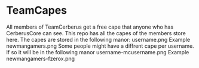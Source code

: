 TeamCapes
=========
All members of TeamCerberus get a free cape that anyone who has CerberusCore can see.
This repo has all the capes of the members store here.
The capes are stored in the following manor:
username.png
Example
newmangamers.png
Some people might have a diffrent cape per username. If so it will be in the following manor
username-mcusername.png
Example
newmangamers-fzerox.png
